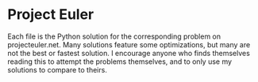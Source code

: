 # Project Euler
Each file is the Python solution for the corresponding problem on projecteuler.net.
Many solutions feature some optimizations, but many are not the best or fastest solution.
I encourage anyone who finds themselves reading this to attempt the problems themselves,
and to only use my solutions to compare to theirs.
